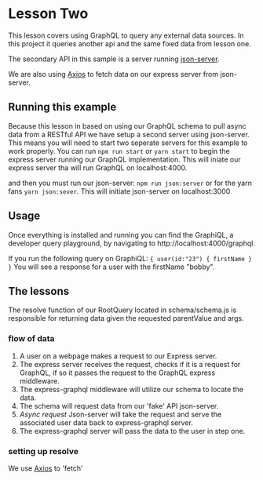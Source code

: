 # Lesson Two

This lesson covers using GraphQL to query any external data sources. In this project it queries another api and the same fixed data from lesson one.

The secondary API in this sample is a server running [json-server](https://github.com/typicode/json-server 'json-server official GitHub repo').

We are also using [Axios](https://github.com/axios/axios 'Axios official GitHub repo') to fetch data on our express server from json-server.

## Running this example

Because this lesson in based on using our GraphQL schema to pull async data from a RESTful API we have setup a second server using json-server.
This means you will need to start two seperate servers for this example to work properly.
You can run `npm run start` or `yarn start` to begin the express server running our GraphQL implementation. This will iniate our express server tha will run GraphQL on localhost:4000.

and then you must run our json-server: `npm run json:server` or for the yarn fans `yarn json:sever`. This will initiate json-server on localhost:3000

## Usage

Once everything is installed and running you can find the GraphiQL, a developer query playground, by navigating to http://localhost:4000/graphql.

If you run the following query on GraphiQL:
`{ user(id:"23") { firstName } }`
You will see a response for a user with the firstName "bobby".

## The lessons

The resolve function of our RootQuery located in schema/schema.js is responsible for returning data given the requested parentValue and args.

### flow of data

1.  A user on a webpage makes a request to our Express server.
2.  The express server receives the request, checks if it is a request for GraphQL, if so it passes the request to the GraphQL express middleware.
3.  The express-graphql middleware will utilize our schema to locate the data.
4.  The schema will request data from our 'fake' API json-server.
5.  _Async request_ Json-server will take the request and serve the associated user data back to express-graphql server.
6.  The express-graphql server will pass the data to the user in step one.

### setting up resolve

We use [Axios](https://github.com/axios/axios 'Axios official GitHub repo') to 'fetch'

